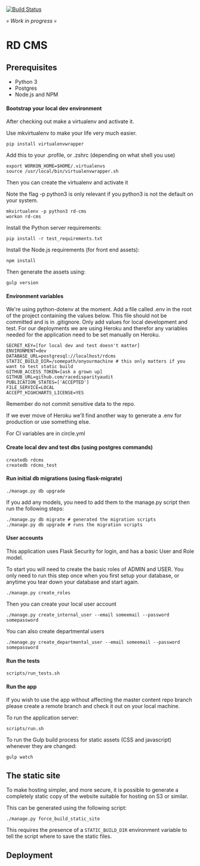 [![Build Status](https://circleci.com/gh/racedisparityaudit/rd_cms/tree/master.svg?style=svg&circle-token=0ae822a0f946160095ed880b97c5c012de899155)](https://circleci.com/gh/racedisparityaudit/rd_cms/tree/master)


:skull: *Work in progress* :skull:

# RD CMS

## Prerequisites

- Python 3
- Postgres
- Node.js and NPM

#### Bootstrap your local dev environment

After checking out make a virtualenv and activate it.

Use mkvirtualenv to make your life very much easier.

```
pip install virtualenvwrapper
```

Add this to your .profile, or .zshrc (depending on what shell you use)

```
export WORKON_HOME=$HOME/.virtualenvs
source /usr/local/bin/virtualenvwrapper.sh
```
Then you can create the virtualenv and activate it

Note the flag -p python3 is only relevant if you python3 is not the default on your system.

```
mkvirtualenv -p python3 rd-cms
workon rd-cms
```

Install the Python server requirements:

```
pip install -r test_requirements.txt
```

Install the Node.js requirements (for front end assets):

```
npm install
```

Then generate the assets using:

```
gulp version
```


#### Environment variables

We're using python-dotenv at the moment. Add a file called .env in the root of the project
containing the values below. This file should not be committed and is in .gitignore. Only add
values for local development and test. For our deployments we are using Heroku and therefor any
variables needed for the application need to be set manually on Heroku.

```
SECRET_KEY=[for local dev and test doesn't matter]
ENVIRONMENT=dev
DATABASE_URL=postgresql://localhost/rdcms
STATIC_BUILD_DIR=/somepath/onyourmachine # this only matters if you want to test static build
GITHUB_ACCESS_TOKEN=[ask a grown up]
GITHUB_URL=github.com/racedisparityaudit
PUBLICATION_STATES=['ACCEPTED']
FILE_SERVICE=LOCAL
ACCEPT_HIGHCHARTS_LICENSE=YES
```

Remember do not commit sensitive data to the repo.

If we ever move of Heroku we'll find another way to generate a .env for production or use something else.

For CI variables are in circle.yml


#### Create local dev and test dbs (using postgres commands)

```
createdb rdcms
createdb rdcms_test
```

#### Run initial db migrations (using flask-migrate)
```
./manage.py db upgrade
```

If you add any models, you need to add them to the manage.py script then run the following steps:

```
./manage.py db migrate # generated the migration scripts
./manage.py db upgrade # runs the migration scripts
```

#### User accounts

This application uses Flask Security for login, and has a basic User and Role model.

To start you will  need to create the basic roles of ADMIN and USER. You only need to run this step once when
you first setup your database, or anytime you tear down your database and start again.
```
./manage.py create_roles
```

Then you can create your local user account

```
./manage.py create_internal_user --email someemail --password somepassword
```

You can also create departmental users

```
./manage.py create_departmental_user --email someemail --password somepassword
```


#### Run the tests

```
scripts/run_tests.sh
```

#### Run the app

If you wish to use the app without affecting the master content repo branch please create a remote branch
 and check it out on your local machine.

To run the application server:

```
scripts/run.sh
```

To run the Gulp build process for static assets (CSS and javascript) whenever they are changed:

```
gulp watch
```

## The static site

To make hosting simpler, and more secure, it is possible to generate a completely static copy of the website suitable for hosting on S3 or similar.

This can be generated using the following script:

```
./manage.py force_build_static_site
```

This requires the presence of a `STATIC_BUILD_DIR` environment variable to tell the script where to save the static files.

## Deployment



